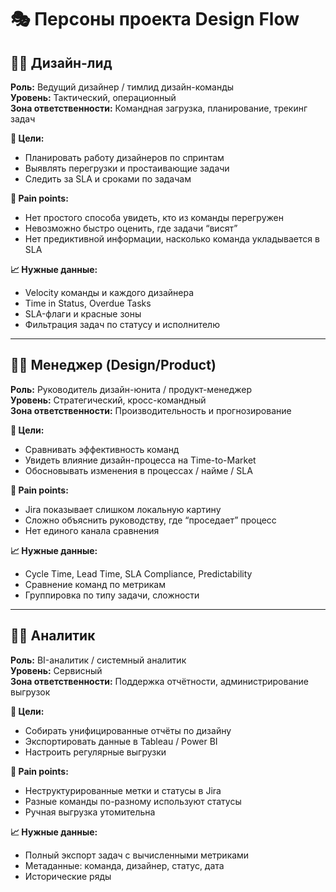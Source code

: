 
# 🎭 Персоны проекта Design Flow

## 👩‍🎨 Дизайн-лид

**Роль:** Ведущий дизайнер / тимлид дизайн-команды  
**Уровень:** Тактический, операционный  
**Зона ответственности:** Командная загрузка, планирование, трекинг задач

**🎯 Цели:**
- Планировать работу дизайнеров по спринтам
- Выявлять перегрузки и простаивающие задачи
- Следить за SLA и сроками по задачам

**🛑 Pain points:**
- Нет простого способа увидеть, кто из команды перегружен
- Невозможно быстро оценить, где задачи “висят”
- Нет предиктивной информации, насколько команда укладывается в SLA

**📈 Нужные данные:**
- Velocity команды и каждого дизайнера
- Time in Status, Overdue Tasks
- SLA-флаги и красные зоны
- Фильтрация задач по статусу и исполнителю

---

## 👨‍💼 Менеджер (Design/Product)

**Роль:** Руководитель дизайн-юнита / продукт-менеджер  
**Уровень:** Стратегический, кросс-командный  
**Зона ответственности:** Производительность и прогнозирование

**🎯 Цели:**
- Сравнивать эффективность команд
- Увидеть влияние дизайн-процесса на Time-to-Market
- Обосновывать изменения в процессах / найме / SLA

**🛑 Pain points:**
- Jira показывает слишком локальную картину
- Сложно объяснить руководству, где “проседает” процесс
- Нет единого канала сравнения

**📈 Нужные данные:**
- Cycle Time, Lead Time, SLA Compliance, Predictability
- Сравнение команд по метрикам
- Группировка по типу задачи, сложности

---

## 🧑‍💻 Аналитик

**Роль:** BI-аналитик / системный аналитик  
**Уровень:** Сервисный  
**Зона ответственности:** Поддержка отчётности, администрирование выгрузок

**🎯 Цели:**
- Собирать унифицированные отчёты по дизайну
- Экспортировать данные в Tableau / Power BI
- Настроить регулярные выгрузки

**🛑 Pain points:**
- Неструктурированные метки и статусы в Jira
- Разные команды по-разному используют статусы
- Ручная выгрузка утомительна

**📈 Нужные данные:**
- Полный экспорт задач с вычисленными метриками
- Метаданные: команда, дизайнер, статус, дата
- Исторические ряды
